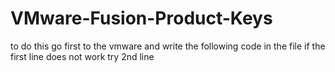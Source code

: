 # VMware-Fusion-Product-Keys

to do this go first to the vmware and write the following code in the file if the first line does not work try 2nd line
